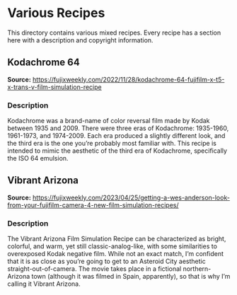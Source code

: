# Various Recipes

This directory contains various mixed recipes. Every recipe has a section here with a description and copyright information.

## Kodachrome 64

**Source:** https://fujixweekly.com/2022/11/28/kodachrome-64-fujifilm-x-t5-x-trans-v-film-simulation-recipe

### Description

Kodachrome was a brand-name of color reversal film made by Kodak between 1935 and 2009. There were three eras of Kodachrome: 1935-1960, 1961-1973, and 1974-2009. Each era produced a slightly different look, and the third era is the one you’re probably most familiar with. This recipe is intended to mimic the aesthetic of the third era of Kodachrome, specifically the ISO 64 emulsion.

## Vibrant Arizona

**Source:** https://fujixweekly.com/2023/04/25/getting-a-wes-anderson-look-from-your-fujifilm-camera-4-new-film-simulation-recipes/

### Description

The Vibrant Arizona Film Simulation Recipe can be characterized as bright, colorful, and warm, yet still classic-analog-like, with some similarities to overexposed Kodak negative film. While not an exact match, I’m confident that it is as close as you’re going to get to an Asteroid City aesthetic straight-out-of-camera. The movie takes place in a fictional northern-Arizona town (although it was filmed in Spain, apparently), so that is why I’m calling it Vibrant Arizona. 
